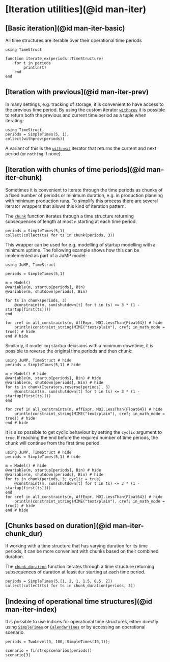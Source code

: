 # [Iteration utilities](@id man-iter)

## [Basic iteration](@id man-iter-basic)

All time structures are iterable over their operational time periods
```@repl ts
using TimeStruct

function iterate_ex(periods::TimeStructure)
    for t in periods
        println(t)
    end
end
```

## [Iteration with previous](@id man-iter-prev)

In many settings, e.g. tracking of storage, it is convenient to have
access to the previous time period. By using the custom iterator
[`withprev`](@ref) it is possible to return both the previous and
current time period as a tuple when iterating:
```@repl ts
using TimeStruct
periods = SimpleTimes(5, 1);
collect(withprev(periods))
```

A variant of this is the [`withnext`](@ref) iterator that returns
the current and next period (or `nothing` if none).

## [Iteration with chunks of time periods](@id man-iter-chunk)

Sometimes it is convenient to iterate through the time periods
as chunks of a fixed number of periods or minimum duration, e.g. in production planning
with minimum production runs. To simplify this process
there are several iterator wrappers that allows this kind of iteration pattern.


The [`chunk`](@ref) function iterates through a time structure returning
subsequences of length at most `n` starting at each time period.
```@repl ts
periods = SimpleTimes(5,1)
collect(collect(ts) for ts in chunk(periods, 3))
```

This wrapper can be used for e.g. modelling of startup modelling with a minimum
uptime. The following example shows how this can be implemented as part of
a JuMP model:
```@example
using JuMP, TimeStruct

periods = SimpleTimes(5,1)

m = Model()
@variable(m, startup[periods], Bin)
@variable(m, shutdown[periods], Bin)

for ts in chunk(periods, 3)
    @constraint(m, sum(shutdown[t] for t in ts) <= 3 * (1 - startup[first(ts)]))
end

for cref in all_constraints(m, AffExpr, MOI.LessThan{Float64}) # hide
    println(constraint_string(MIME("text/plain"), cref; in_math_mode = true)) # hide
end # hide
```
Similarly, if modelling startup decisions with a minimum downtime,
it is possible to reverse the original time periods and then
chunk:
```@example
using JuMP, TimeStruct # hide
periods = SimpleTimes(5,1) # hide

m = Model() # hide
@variable(m, startup[periods], Bin) # hide
@variable(m, shutdown[periods], Bin) # hide
for ts in chunk(Iterators.reverse(periods), 3)
    @constraint(m, sum(shutdown[t] for t in ts) <= 3 * (1 - startup[first(ts)]))
end

for cref in all_constraints(m, AffExpr, MOI.LessThan{Float64}) # hide
    println(constraint_string(MIME("text/plain"), cref; in_math_mode = true)) # hide
end # hide
```

It is also possible to get cyclic behaviour by setting the `cyclic` argument to `true`.
If reaching the end before the required number of time periods, the chunk will continue
from the first time period.
```@example
using JuMP, TimeStruct # hide
periods = SimpleTimes(5,1) # hide

m = Model() # hide
@variable(m, startup[periods], Bin) # hide
@variable(m, shutdown[periods], Bin) # hide
for ts in chunk(periods, 3; cyclic = true)
    @constraint(m, sum(shutdown[t] for t in ts) <= 3 * (1 - startup[first(ts)]))
end
for cref in all_constraints(m, AffExpr, MOI.LessThan{Float64}) # hide
    println(constraint_string(MIME("text/plain"), cref; in_math_mode = true)) # hide
end # hide
```

## [Chunks based on duration](@id man-iter-chunk_dur)

If working with a time structure that has varying duration for its time periods,
it can be more convenient with chunks based on their combined duration.

The [`chunk_duration`](@ref) function iterates through a time structure returning
subsequences of duration at least `dur` starting at each time period.
```@repl ts
periods = SimpleTimes(5,[1, 2, 1, 1.5, 0.5, 2])
collect(collect(ts) for ts in chunk_duration(periods, 3))
```

## [Indexing of operational time structures](@id man-iter-index)

It is possible to use indices for operational time structures, either directly
using [`SimpleTimes`](@ref) or [`CalendarTimes`](@ref) or by accessing an
operational scenario.

```@repl ts
periods = TwoLevel(3, 100, SimpleTimes(10,1));

scenario = first(opscenarios(periods))
scenario[3]
```
